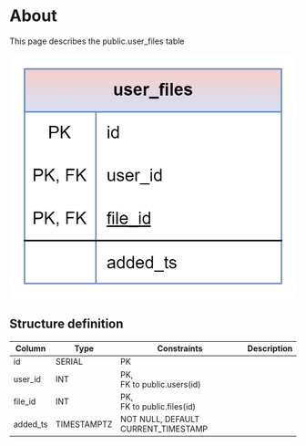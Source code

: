# About  

This page describes the public.user_files table  

![Alt text](user_files.png)

## Structure definition  

| Column | Type | Constraints | Description |
| - | - | - | - |
| id | SERIAL | PK |
| user_id | INT | PK,<br/> FK to public.users(id) |
| file_id | INT | PK,<br/> FK to public.files(id) |
| added_ts | TIMESTAMPTZ | NOT NULL, DEFAULT CURRENT_TIMESTAMP |